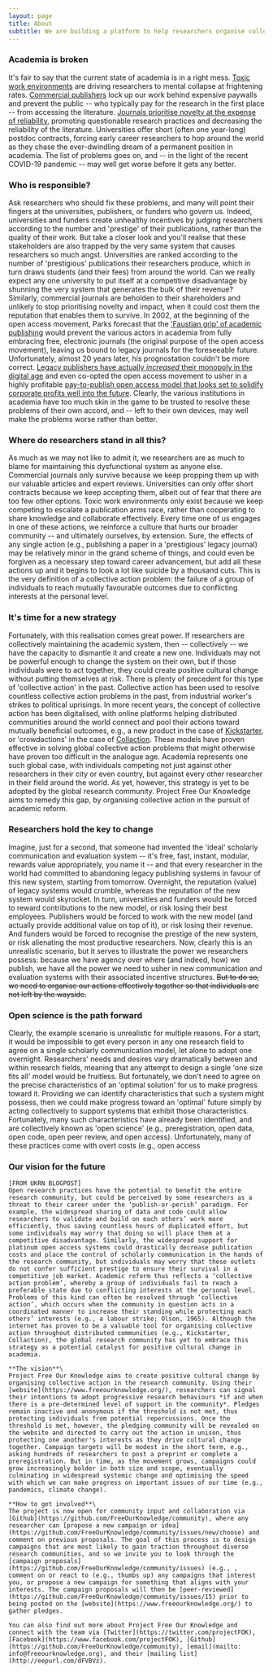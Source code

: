 ```yaml
---
layout: page
title: About
subtitle: We are building a platform to help researchers organise collective action in support of open and reproducible research practices
---
```


### Academia is broken
It's fair to say that the current state of academia is in a right mess. [Toxic work environments]((https://www.theguardian.com/higher-education-network/2018/may/18/academia-exploitation-university-mental-health-professors-plagiarism)) are driving researchers to mental collapse at frightening rates. [Commercial publishers](https://journals.plos.org/plosone/article?id=10.1371/journal.pone.0127502) lock up our work behind expensive paywalls and prevent the public -- who typically pay for the research in the first place -- from accessing the literature. [Journals prioritise novelty at the expense of reliability](https://journals.plos.org/plosbiology/article?id=10.1371/journal.pbio.3000117), promoting questionable research practices and decreasing the reliability of the literature. Universities offer short (often one year-long) postdoc contracts, forcing early career researchers to hop around the world as they chase the ever-dwindling dream of a permanent position in academia. The list of problems goes on, and -- in the light of the recent COVID-19 pandemic -- may well get worse before it gets any better.

### Who is responsible?
Ask researchers who should fix these problems, and many will point their fingers at the universities, publishers, or funders who govern us. Indeed, universities and funders create unhealthy incentives by judging researchers according to the number and 'prestige' of their publications, rather than the quality of their work. But take a closer look and you'll realise that these stakeholders are also trapped by the very same system that causes researchers so much angst. Universities are ranked according to the number of 'prestigious' publications their researchers produce, which in turn draws students (and their fees) from around the world. Can we really expect any one university to put itself at a competitive disadvantage by shunning the very system that generates the bulk of their revenue? Similarly, commercial journals are beholden to their shareholders and unlikely to stop prioritising novelty and impact, when it could cost them the reputation that enables them to survive. In 2002, at the beginning of the open access movement, Parks forecast that the ['Faustian grip' of academic publishing](https://doi.org/10.1080/1350178022000015122) would prevent the various actors in academia from fully embracing free, electronic journals (the original purpose of the open access movement), leaving us bound to legacy journals for the foreseeable future. Unfortunately, almost 20 years later, his prognostation couldn't be more correct. [Legacy publishers have actually *increased* their monopoly in the digital age](https://journals.plos.org/plosone/article?id=10.1371/journal.pone.0127502) and even co-opted the open access movement to usher in a highly profitable [pay-to-publish open access model that looks set to solidify corporate profits well into the future](http://doi.org/10.18352/lq.10280). Clearly, the various institutions in academia have too much skin in the game to be trusted to resolve these problems of their own accord, and -- left to their own devices, may well make the problems worse rather than better.

### Where do researchers stand in all this?
As much as we may not like to admit it, we researchers are as much to blame for maintaining this dysfunctional system as anyone else. Commercial journals only survive because we keep propping them up with our valuable articles and expert reviews. Universities can only offer short contracts because we keep accepting them, albeit out of fear that there are too few other options. Toxic work environments only exist because we keep competing to escalate a publication arms race, rather than cooperating to share knowledge and collaborate effectively. Every time one of us engages in one of these actions, we reinforce a culture that hurts our broader community -- and ultimately ourselves, by extension. Sure, the effects of any single action (e.g., publishing a paper in a 'prestigious' legacy journal) may be relatively minor in the grand scheme of things, and could even be forgiven as a necessary step toward career advancement, but add all these actions up and it begins to look a lot like suicide by a thousand cuts. This is the very definition of a collective action problem: the failure of a group of individuals to reach mutually favourable outcomes due to conflicting interests at the personal level. 

### It's time for a new strategy
Fortunately, with this realisation comes great power. If researchers are collectively maintaining the academic system, then -- collectively -- we have the capacity to dismantle it and create a new one. Individuals may not be powerful enough to change the system on their own, but if those individuals were to act together, they could create positive cultural change without putting themselves at risk. There is plenty of precedent for this type of 'collective action' in the past. Collective action has been used to resolve countless collective action problems in the past, from industrial worker's strikes to political uprisings. In more recent years, the concept of collective action has been digitalised, with online platforms helping distributed communities around the world connect and pool their actions toward mutually beneficial outcomes, e.g., a new product in the case of [Kickstarter](), or 'crowdactions' in the case of [Collaction](). These models have proven effective in solving global collective action problems that might otherwise have proven too difficult in the analogue age. Academia represents one such global case, with individuals competing not just against other researchers in their city or even country, but against every other researcher in their field around the world. As yet, however, this strategy is yet to be adopted by the global research community. Project Free Our Knowledge aims to remedy this gap, by organising collective action in the pursuit of academic reform. 

### Researchers hold the key to change
Imagine, just for a second, that someone had invented the 'ideal' scholarly communication and evaluation system -- it's free, fast, instant, modular, rewards value appropriately, you name it -- and that every researcher in the world had committed to abandoning legacy publishing systems in favour of this new system, starting from tomorrow. Overnight, the reputation (value) of legacy systems would crumble, whereas the reputation of the new system would skyrocket. In turn, universities and funders would be forced to reward contributions to the new model, or risk losing their best employees. Publishers would be forced to work with the new model (and actually provide additional value on top of it), or risk losing their revenue. And funders would be forced to recognise the prestige of the new system, or risk alienating the most productive researchers. Now, clearly this is an unrealistic scenario, but it serves to illustrate the power we researchers possess: because we have agency over where (and indeed, how) we publish, we have all the power we need to usher in new communication and evaluation systems with their associated incentive structures. ~~But to do so, we need to organise our actions effectively together so that individuals are not left by the wayside.~~

### Open science is the path forward
Clearly, the example scenario is unrealistic for multiple reasons. For a start, it would be impossible to get every person in any one research field to agree on a single scholarly communication model, let alone to adopt one overnight. Researchers' needs and desires vary dramatically between and within research fields, meaning that any attempt to design a single 'one size fits all' model would be fruitless. But fortunately, we don't need to agree on the precise characteristics of an 'optimal solution' for us to make progress toward it. Providing we can identify characteristics that such a system might possess, then we could make progress toward an 'optimal' future simply by acting collectively to support systems that exhibit those characteristics. Fortunately, many such characteristics have already been identified, and are collectively known as 'open science' (e.g., preregistration, open data, open code, open peer review, and open access). Unfortunately, many of these practices come with overt costs (e.g., open access 

### Our vision for the future



~~~~~
[FROM UKRN BLOGPOST]
Open research practices have the potential to benefit the entire research community, but could be perceived by some researchers as a threat to their career under the ‘publish-or-perish’ paradigm. For example, the widespread sharing of data and code could allow researchers to validate and build on each others’ work more efficiently, thus saving countless hours of duplicated effort, but some individuals may worry that doing so will place them at a competitive disadvantage. Similarly, the widespread support for platinum open access systems could drastically decrease publication costs and place the control of scholarly communication in the hands of the research community, but individuals may worry that these outlets do not confer sufficient prestige to ensure their survival in a competitive job market. Academic reform thus reflects a ‘collective action problem’, whereby a group of individuals fail to reach a preferable state due to conflicting interests at the personal level. Problems of this kind can often be resolved through ‘collective action’, which occurs when the community in question acts in a coordinated manner to increase their standing while protecting each others’ interests (e.g., a labour strike; Olson, 1965). Although the internet has proven to be a valuable tool for organising collective action throughout distributed communities (e.g., Kickstarter, Collaction), the global research community has yet to embrace this strategy as a potential catalyst for positive cultural change in academia. 

**The vision**\
Project Free Our Knowledge aims to create positive cultural change by organising collective action in the research community. Using their [website](https://www.freeourknowledge.org/), researchers can signal their intentions to adopt progressive research behaviours *if and when there is a pre-determined level of support in the community*. Pledges remain inactive and anonymous if the threshold is not met, thus protecting individuals from potential repercussions. Once the threshold is met, however, the pledging community will be revealed on the website and directed to carry out the action in unison, thus protecting one another's interests as they drive cultural change together. Campaign targets will be modest in the short term, e.g., asking hundreds of researchers to post a preprint or complete a preregistration. But in time, as the movement grows, campaigns could grow increasingly bolder in both size and scope, eventually culminating in widespread systemic change and optimising the speed with which we can make progress on important issues of our time (e.g., pandemics, climate change).

**How to get involved**\
The project is now open for community input and collaboration via [Github](https://github.com/FreeOurKnowledge/community), where any researcher can [propose a new campaign or idea](https://github.com/FreeOurKnowledge/community/issues/new/choose) and comment on previous proposals. The goal of this process is to design campaigns that are most likely to gain traction throughout diverse research communities, and so we invite you to look through the [campaign proposals](https://github.com/FreeOurKnowledge/community/issues) (e.g., , comment on or react to (e.g., thumbs up) any campaigns that interest you, or propose a new campaign for something that aligns with your interests. The campaign proposals will then be [peer-reviewed](https://github.com/FreeOurKnowledge/community/issues/15) prior to being posted on the [website](https://www.freeourknowledge.org/) to gather pledges.

You can also find out more about Project Free Our Knowledge and connect with the team via [Twitter](https://twitter.com/projectFOK), [Facebook](https://www.facebook.com/projectFOK), [Github](https://github.com/FreeOurKnowledge/community), [email](mailto: info@freeourknowledge.org), and their [mailing list](http://eepurl.com/dFVBVz). 
